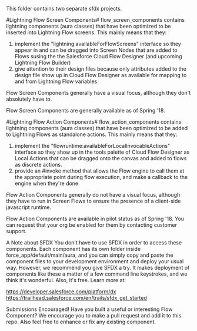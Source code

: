 
This folder contains two separate sfdx projects. 


#Lightning Flow Screen Components#
flow_screen_components contains lightning components (aura classes) that have been optimized to be inserted into Lightning Flow screens. This mainly means that they:
1) implement the "lightning:availableForFlowScreens" interface so they appear in and can be dragged into Screen Nodes that are added to Flows susing the the Salesforce Cloud Flow Designer (and upcoming Lightning Flow Builder)
2) give attention to their design files because only attributes added to the design file show up in Cloud Flow Designer as available for mapping to and from Lightning Flow variables

Flow Screen Components generally have a visual focus, although they don't absolutely have to.

Flow Screen Components are generally available as of Spring '18. 


#Lightning Flow Action Components#
flow_action_components contains lightning components (aura classes) that have been optimized to be added to Lightning Flows as standalone actions. This mainly means that they:
1) implement the "flowruntime:availableForLocalInvocableActions" interface so they show up in the tools palette of Cloud Flow Designer as Local Actions that can be dragged onto the canvas and added to flows as discrete actions. 
2) provide an #invoke method that allows the Flow engine to call them at the appropriate point during flow execution, and make a callback to the engine when they're done

Flow Action Components generally do not have a visual focus, although they have to run in Screen Flows to ensure the presence of a client-side javascript runtime.

Flow Action Components are available in pilot status as of Spring '18. You can request that your org be enabled for them by contacting customer support. 

A Note about SFDX
You don't have to use SFDX in order to access these components. Each component has its own folder inside force_app/default/main/aura, and you can simply copy and paste the component files to your development environment and deploy your usual way. However, we recommend you give SFDX a try. It makes deployment of components like these a matter of a few command line keystrokes, and we think it's wonderful. Also, it's free. Learn more at:

https://developer.salesforce.com/platform/dx
https://trailhead.salesforce.com/en/trails/sfdx_get_started

Submissions Encouraged!
Have you built a useful or interesting Flow Component? We encourage you to make a pull request and add it to this repo. Also feel free to enhance or fix any existing component.
